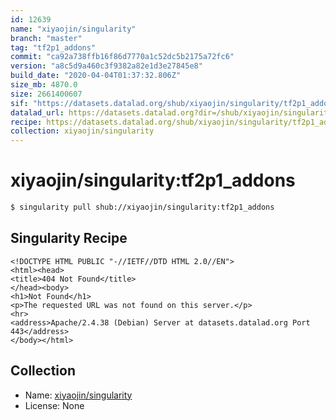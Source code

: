 ```yaml
---
id: 12639
name: "xiyaojin/singularity"
branch: "master"
tag: "tf2p1_addons"
commit: "ca92a738ffb16f86d7770a1c52dc5b2175a72fc6"
version: "a8c5d9a460c3f9382a82e1d3e27845e8"
build_date: "2020-04-04T01:37:32.806Z"
size_mb: 4870.0
size: 2661400607
sif: "https://datasets.datalad.org/shub/xiyaojin/singularity/tf2p1_addons/2020-04-04-ca92a738-a8c5d9a4/a8c5d9a460c3f9382a82e1d3e27845e8.sif"
datalad_url: https://datasets.datalad.org?dir=/shub/xiyaojin/singularity/tf2p1_addons/2020-04-04-ca92a738-a8c5d9a4/
recipe: https://datasets.datalad.org/shub/xiyaojin/singularity/tf2p1_addons/2020-04-04-ca92a738-a8c5d9a4/Singularity
collection: xiyaojin/singularity
---
```


# xiyaojin/singularity:tf2p1_addons

```bash
$ singularity pull shub://xiyaojin/singularity:tf2p1_addons
```

## Singularity Recipe

```singularity
<!DOCTYPE HTML PUBLIC "-//IETF//DTD HTML 2.0//EN">
<html><head>
<title>404 Not Found</title>
</head><body>
<h1>Not Found</h1>
<p>The requested URL was not found on this server.</p>
<hr>
<address>Apache/2.4.38 (Debian) Server at datasets.datalad.org Port 443</address>
</body></html>
```

## Collection

 - Name: [xiyaojin/singularity](https://github.com/xiyaojin/singularity)
 - License: None

